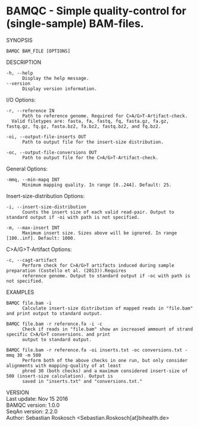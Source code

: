 BAMQC - Simple quality-control for (single-sample) BAM-files.
=============================================================

SYNOPSIS  

    BAMQC BAM_FILE [OPTIONS]

DESCRIPTION  

    -h, --help  
          Display the help message.
    --version  
          Display version information.

  I/O Options:  

    -r, --reference IN  
          Path to reference genome. Required for C>A/G>T-Artifact-check. 
	  Valid filetypes are: fasta, fa, fastq, fq, fasta.gz, fa.gz, fastq.gz, fq.gz, fasta.bz2, fa.bz2, fastq.bz2, and fq.bz2. 
 
    -oi, --output-file-inserts OUT  
          Path to output file for the insert-size distribution.

    -oc, --output-file-conversions OUT  
          Path to output file for the C>A/G>T-Artifact-check.

  General Options:  

    -mmq, --min-mapq INT  
          Minimum mapping quality. In range [0..244]. Default: 25.

  Insert-size-distribution Options:  

    -i, --insert-size-distribution  
          Counts the insert size of each valid read-pair. Output to standard output if -oi with path is not specified.

    -m, --max-insert INT  
          Maximum insert size. Sizes above will be ignored. In range [100..inf]. Default: 1000.

  C>A/G>T-Artifact Options:  

    -c, --cagt-artifact  
          Perform check for C>A/G>T artifacts induced during sample preparation (Costello et al. (2013)).Requires
          reference genome. Output to standard output if -oc with path is not specified.

EXAMPLES  

    BAMQC file.bam -i  
          Calculate insert-size distribution of mapped reads in "file.bam" and print output to standard output.

    BAMQC file.bam -r reference.fa -i -c  
          Check if reads in "file.bam" show an increased ammount of strand specific C>A/G>T conversions. and print
          output to standard output.

    BAMQC file.bam -r reference.fa -oi inserts.txt -oc conversions.txt -mmq 30 -m 500  
          Perform both of the above checks in one run, but only consider alignments with mapping-quality of at least
          phred 30 (both checks) and a maximum considered insert-size of 500 (insert-size calculation). Output is
          saved in "inserts.txt" and "conversions.txt."

VERSION  
    Last update: Nov 15 2016  
    BAMQC version: 1.0.0  
    SeqAn version: 2.2.0  
    Author: Sebastian Roskosch <Sebastian.Roskosch[at]bihealth.de>
